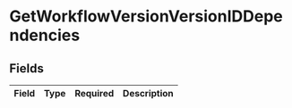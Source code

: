 # GetWorkflowVersionVersionIDDependencies


## Fields

| Field       | Type        | Required    | Description |
| ----------- | ----------- | ----------- | ----------- |